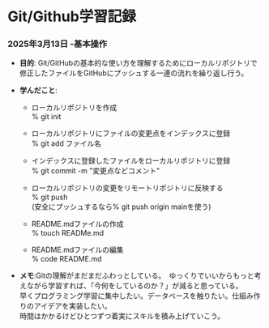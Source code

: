 # Git/Github学習記録  

### 2025年3月13日 -基本操作  
- **目的**: Git/GitHubの基本的な使い方を理解するためにローカルリポジトリで修正したファイルをGitHubにプッシュする一連の流れを繰り返し行う。  
- **学んだこと**: 

  - ローカルリポジトリを作成  
    % git init 

  - ローカルリポジトリにファイルの変更点をインデックスに登録  
    % git add ファイル名  

  - インデックスに登録したファイルをローカルリポジトリに登録  
    % git commit -m "変更点などコメント"  

  - ローカルリポジトリの変更をリモートリポジトリに反映する  
    % git push  
    (安全にプッシュするなら% git push origin mainを使う)

  - README.mdファイルの作成   
    % touch READMe.md  

  - README.mdファイルの編集  
    % code README.md  

 - **メモ**:Gitの理解がまだまだふわっとしている。　ゆっくりでいいからもっと考えながら学習すれば、「今何をしているのか？」が減ると思っている。  
早くプログラミング学習に集中したい。データベースを触りたい。仕組み作りのアイデアを実装したい。  
時間はかかるけどひとつずつ着実にスキルを積み上げていこう。



